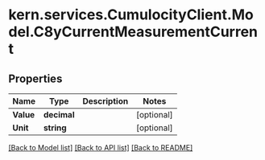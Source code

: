 
# kern.services.CumulocityClient.Model.C8yCurrentMeasurementCurrent

## Properties

Name | Type | Description | Notes
------------ | ------------- | ------------- | -------------
**Value** | **decimal** |  | [optional] 
**Unit** | **string** |  | [optional] 

[[Back to Model list]](../README.md#documentation-for-models)
[[Back to API list]](../README.md#documentation-for-api-endpoints)
[[Back to README]](../README.md)

